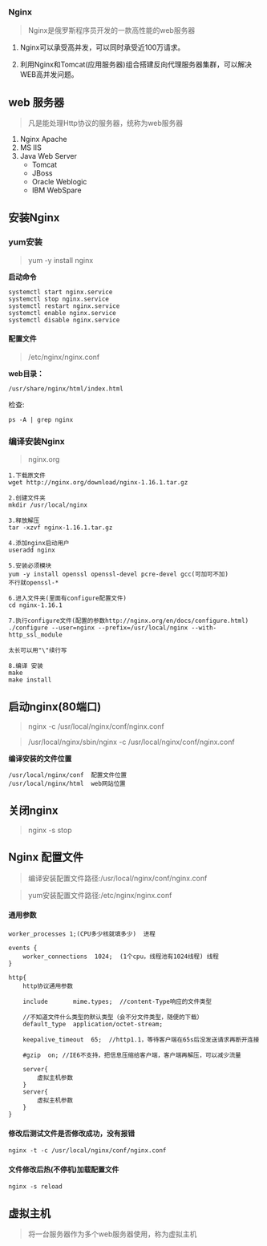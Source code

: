 ### Nginx

>Nginx是俄罗斯程序员开发的一款高性能的web服务器

1. Nginx可以承受高并发，可以同时承受近100万请求。

2. 利用Nginx和Tomcat(应用服务器)组合搭建反向代理服务器集群，可以解决WEB高并发问题。

## web 服务器

>凡是能处理Http协议的服务器，统称为web服务器

1. Nginx Apache
2. MS IIS 
3. Java Web Server
	- Tomcat
	- JBoss
	- Oracle Weblogic
	- IBM WebSpare

## 安装Nginx

### yum安装

>yum -y install nginx

**启动命令**

```
systemctl start nginx.service
systemctl stop nginx.service
systemctl restart nginx.service
systemctl enable nginx.service
systemctl disable nginx.service
```

#### 配置文件

>/etc/nginx/nginx.conf

**web目录：**
```
/usr/share/nginx/html/index.html
```

检查:
```
ps -A | grep nginx
```

### 编译安装Nginx

>nginx.org

```
1.下载原文件
wget http://nginx.org/download/nginx-1.16.1.tar.gz

2.创建文件夹
mkdir /usr/local/nginx

3.释放解压
tar -xzvf nginx-1.16.1.tar.gz

4.添加nginx启动用户
useradd nginx

5.安装必须模块
yum -y install openssl openssl-devel pcre-devel gcc(可加可不加)
不行就openssl-*

6.进入文件夹(里面有configure配置文件)
cd nginx-1.16.1

7.执行configure文件(配置的参数http://nginx.org/en/docs/configure.html)
./configure --user=nginx --prefix=/usr/local/nginx --with-http_ssl_module

太长可以用"\"续行写

8.编译 安装
make
make install
```

## 启动nginx(80端口)

>nginx -c /usr/local/nginx/conf/nginx.conf

>/usr/local/nginx/sbin/nginx -c /usr/local/nginx/conf/nginx.conf

**编译安装的文件位置**

```
/usr/local/nginx/conf  配置文件位置
/usr/local/nginx/html  web网站位置
```

## 关闭nginx

>nginx -s stop

## Nginx 配置文件

>编译安装配置文件路径:/usr/local/nginx/conf/nginx.conf

>yum安装配置文件路径:/etc/nginx/nginx.conf

#### 通用参数

```
worker_processes 1;(CPU多少核就填多少)  进程

events {
    worker_connections  1024;  (1个cpu，线程池有1024线程) 线程
}

http{
	http协议通用参数
    
    include       mime.types;  //content-Type响应的文件类型
    
    //不知道文件什么类型的默认类型（会不分文件类型，随便的下载）
    default_type  application/octet-stream; 

	keepalive_timeout  65;  //http1.1，等待客户端在65s后没发送请求再断开连接

	#gzip  on; //IE6不支持，把信息压缩给客户端，客户端再解压，可以减少流量

	server{
    	虚拟主机参数
    }
    server{
    	虚拟主机参数
    }
}

```

#### 修改后测试文件是否修改成功，没有报错

```
nginx -t -c /usr/local/nginx/conf/nginx.conf
```

#### 文件修改后热(不停机)加载配置文件

```
nginx -s reload
```

## 虚拟主机

>将一台服务器作为多个web服务器使用，称为虚拟主机













